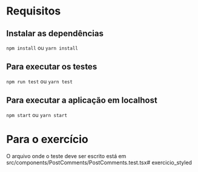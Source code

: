 # Requisitos
## Instalar as dependências
`npm install` ou `yarn install`


## Para executar os testes
`npm run test` ou `yarn test`

## Para executar a aplicação em localhost
`npm start` ou `yarn start`

# Para o exercício
O arquivo onde o teste deve ser escrito está em src/components/PostComments/PostComments.test.tsx#   e x e r c i c i o _ s t y l e d 
 
 